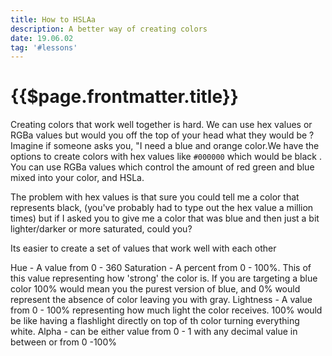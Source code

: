 ```yaml
---
title: How to HSLAa
description: A better way of creating colors
date: 19.06.02
tag: '#lessons'
---
```


# {{$page.frontmatter.title}}

<Badge :text="$page.frontmatter.date" />
<Badge :text="$page.frontmatter.tag" />
<Tweet />

Creating colors that work well together is hard. We can use hex values or RGBa values but would you off the top of your head what they would be ? Imagine if someone asks you, "I need a blue and orange color.We have the options to create colors with hex values like `#000000` which would be black . You can use RGBa values which control the amount of red green and blue mixed into your color, and HSLa.

The problem with hex values is that sure you could tell me a color that represents black, (you've probably had to type out the hex value a million times) but if I asked you to give me a color that was blue and then just a bit lighter/darker or more saturated, could you?

Its easier to create a set of values that work well with each other

Hue - A value from 0 - 360
Saturation - A percent from 0 - 100%. This of this value representing how 'strong' the color is. If you are targeting a blue color 100% would mean you the purest version of blue, and 0% would represent the absence of color leaving you with gray.
Lightness - A value from 0 - 100% representing how much light the color receives. 100% would be like having a flashlight directly on top of th color turning everything white.
Alpha - can be either value from 0 - 1 with any decimal value in between or from 0 -100%
